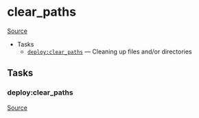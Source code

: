 <!-- DO NOT EDIT THIS FILE! -->
<!-- Instead edit recipe/deploy/clear_paths.php -->
<!-- Then run bin/docgen -->

# clear_paths

[Source](/recipe/deploy/clear_paths.php)



* Tasks
  * [`deploy:clear_paths`](#deployclear_paths) — Cleaning up files and/or directories


## Tasks
### deploy:clear_paths
[Source](https://github.com/deployphp/deployer/search?q=deploy%3Aclear_paths+in%3Afile+language%3Aphp+path%3Arecipe%2Fdeploy+filename%3Aclear_paths.php)



